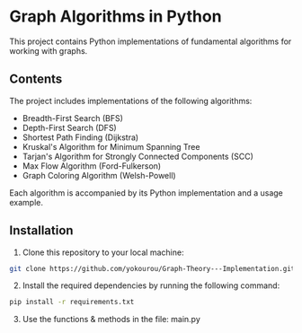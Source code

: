 # Graph Algorithms in Python

This project contains Python implementations of fundamental algorithms for working with graphs.

## Contents

The project includes implementations of the following algorithms:

- Breadth-First Search (BFS)
- Depth-First Search (DFS)
- Shortest Path Finding (Dijkstra)
- Kruskal's Algorithm for Minimum Spanning Tree
- Tarjan's Algorithm for Strongly Connected Components (SCC)
- Max Flow Algorithm (Ford-Fulkerson)
- Graph Coloring Algorithm (Welsh-Powell)

Each algorithm is accompanied by its Python implementation and a usage example.

## Installation

1. Clone this repository to your local machine:

```bash
git clone https://github.com/yokourou/Graph-Theory---Implementation.git
```

2. Install the required dependencies by running the following command:

```bash
pip install -r requirements.txt
```

3. Use the functions & methods in the file: main.py





